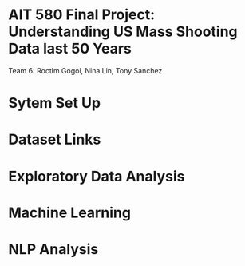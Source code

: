 # AIT 580 Final Project: <br/>Understanding US Mass Shooting Data last 50 Years
Team 6: Roctim Gogoi, Nina Lin, Tony Sanchez
# Sytem Set Up

# Dataset Links

# Exploratory Data Analysis

# Machine Learning

# NLP Analysis

